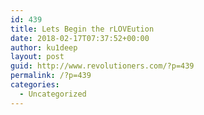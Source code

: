 ```yaml
---
id: 439
title: Lets Begin the rLOVEution
date: 2018-02-17T07:37:52+00:00
author: ku1deep
layout: post
guid: http://www.revolutioners.com/?p=439
permalink: /?p=439
categories:
  - Uncategorized
---
```

<figure class="wp-block-embed"> </figure>